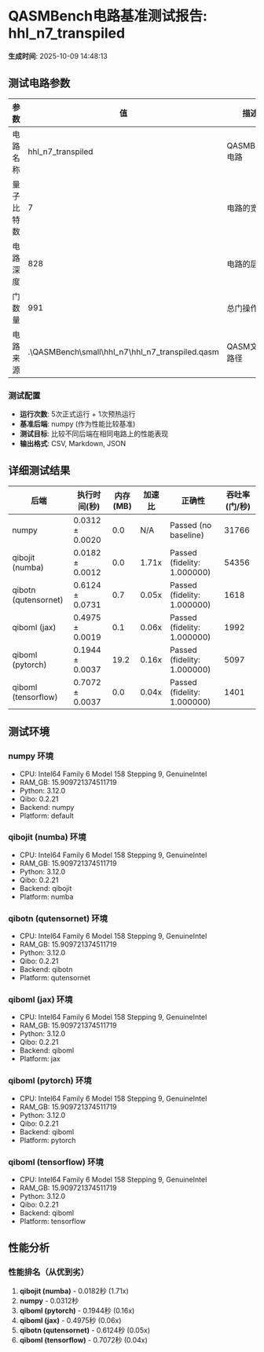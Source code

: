 # QASMBench电路基准测试报告: hhl_n7_transpiled

**生成时间**: 2025-10-09 14:48:13

## 测试电路参数

| 参数 | 值 | 描述 |
|------|----|------|
| 电路名称 | hhl_n7_transpiled | QASMBench电路 |
| 量子比特数 | 7 | 电路的宽度 |
| 电路深度 | 828 | 电路的层数 |
| 门数量 | 991 | 总门操作数 |
| 电路来源 | .\QASMBench\small\hhl_n7\hhl_n7_transpiled.qasm | QASM文件路径 |

### 测试配置

- **运行次数**: 5次正式运行 + 1次预热运行
- **基准后端**: numpy (作为性能比较基准)
- **测试目标**: 比较不同后端在相同电路上的性能表现
- **输出格式**: CSV, Markdown, JSON

## 详细测试结果

| 后端 | 执行时间(秒) | 内存(MB) | 加速比 | 正确性 | 吞吐率(门/秒) |
|------|-------------|----------|--------|--------|---------------|
| numpy | 0.0312 ± 0.0020 | 0.0 | N/A | Passed (no baseline) | 31766 |
| qibojit (numba) | 0.0182 ± 0.0012 | 0.0 | 1.71x | Passed (fidelity: 1.000000) | 54356 |
| qibotn (qutensornet) | 0.6124 ± 0.0731 | 0.7 | 0.05x | Passed (fidelity: 1.000000) | 1618 |
| qiboml (jax) | 0.4975 ± 0.0019 | 0.1 | 0.06x | Passed (fidelity: 1.000000) | 1992 |
| qiboml (pytorch) | 0.1944 ± 0.0037 | 19.2 | 0.16x | Passed (fidelity: 1.000000) | 5097 |
| qiboml (tensorflow) | 0.7072 ± 0.0037 | 0.0 | 0.04x | Passed (fidelity: 1.000000) | 1401 |

## 测试环境

### numpy 环境
- CPU: Intel64 Family 6 Model 158 Stepping 9, GenuineIntel
- RAM_GB: 15.909721374511719
- Python: 3.12.0
- Qibo: 0.2.21
- Backend: numpy
- Platform: default

### qibojit (numba) 环境
- CPU: Intel64 Family 6 Model 158 Stepping 9, GenuineIntel
- RAM_GB: 15.909721374511719
- Python: 3.12.0
- Qibo: 0.2.21
- Backend: qibojit
- Platform: numba

### qibotn (qutensornet) 环境
- CPU: Intel64 Family 6 Model 158 Stepping 9, GenuineIntel
- RAM_GB: 15.909721374511719
- Python: 3.12.0
- Qibo: 0.2.21
- Backend: qibotn
- Platform: qutensornet

### qiboml (jax) 环境
- CPU: Intel64 Family 6 Model 158 Stepping 9, GenuineIntel
- RAM_GB: 15.909721374511719
- Python: 3.12.0
- Qibo: 0.2.21
- Backend: qiboml
- Platform: jax

### qiboml (pytorch) 环境
- CPU: Intel64 Family 6 Model 158 Stepping 9, GenuineIntel
- RAM_GB: 15.909721374511719
- Python: 3.12.0
- Qibo: 0.2.21
- Backend: qiboml
- Platform: pytorch

### qiboml (tensorflow) 环境
- CPU: Intel64 Family 6 Model 158 Stepping 9, GenuineIntel
- RAM_GB: 15.909721374511719
- Python: 3.12.0
- Qibo: 0.2.21
- Backend: qiboml
- Platform: tensorflow

## 性能分析

### 性能排名（从优到劣）
1. **qibojit (numba)** - 0.0182秒 (1.71x)
2. **numpy** - 0.0312秒
3. **qiboml (pytorch)** - 0.1944秒 (0.16x)
4. **qiboml (jax)** - 0.4975秒 (0.06x)
5. **qibotn (qutensornet)** - 0.6124秒 (0.05x)
6. **qiboml (tensorflow)** - 0.7072秒 (0.04x)


